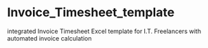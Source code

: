 # Invoice_Timesheet_template
integrated Invoice Timesheet Excel template for I.T. Freelancers with automated invoice calculation
